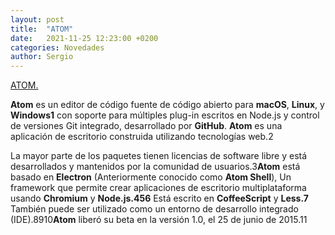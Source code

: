 ```yaml
---
layout: post
title:  "ATOM"
date:   2021-11-25 12:23:00 +0200
categories: Novedades
author: Sergio
---
```

<u>ATOM.</u>

**Atom** es un editor de código fuente de código abierto para **macOS**, **Linux**, y **Windows1**​ con soporte para múltiples plug-in escritos en Node.js y control de versiones Git integrado, desarrollado por **GitHub**. **Atom** es una aplicación de escritorio construida utilizando tecnologías web.2​

La mayor parte de los paquetes tienen licencias de software libre y está desarrollados y mantenidos por la comunidad de usuarios.3​ **Atom** está basado en **Electron** (Anteriormente conocido como **Atom Shell**), Un framework que permite crear aplicaciones de escritorio multiplataforma usando **Chromium** y **Node.js.4​5​6**​ Está escrito en **CoffeeScript** y **Less.7​** También puede ser utilizado como un entorno de desarrollo integrado (IDE).8​9​10​ **Atom** liberó su beta en la versión 1.0, el 25 de junio de 2015.11​ 
